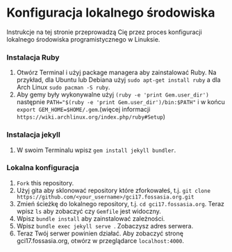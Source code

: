 # Konfiguracja lokalnego środowiska

Instrukcje na tej stronie przeprowadzą Cię przez proces konfiguracji lokalnego środowiska programistycznego w Linuksie.

### Instalacja Ruby
1. Otwórz Terminal i użyj package managera aby zainstalować Ruby. Na przykład, dla Ubuntu lub Debiana użyj `sudo apt-get install ruby` a dla Arch Linux `sudo pacman -S ruby`.
2. Aby gemy były wykonywalne użyj `(ruby -e 'print Gem.user_dir')` następnie `PATH="$(ruby -e 'print Gem.user_dir')/bin:$PATH"` i w końcu `export GEM_HOME=$HOME/.gem`.(więcej informacji `https://wiki.archlinux.org/index.php/ruby#Setup`)

### Instalacja jekyll
1. W swoim Terminalu wpisz `gem install jekyll bundler`.

### Lokalna konfiguracja
1. `Fork` this repository.
2. Użyj gita aby sklonować repository które zforkowałeś, t.j.
`git clone https://github.com/<your_username>/gci17.fossasia.org.git`
3. Zmień ścieżkę do lokalnego repository, t.j. `cd gci17.fossasia.org`. Teraz wpisz `ls` aby zobaczyć czy `Gemfile` jest widoczny.
4. Wpisz `bundle install` aby zainstalować zależności.
5. Wpisz `bundle exec jekyll serve `. Zobaczysz adres serwera.
6. Teraz Twój serwer powinien działać. Aby zobaczyć stronę gci17.fossasia.org, otwórz w przeglądarce `localhost:4000`.